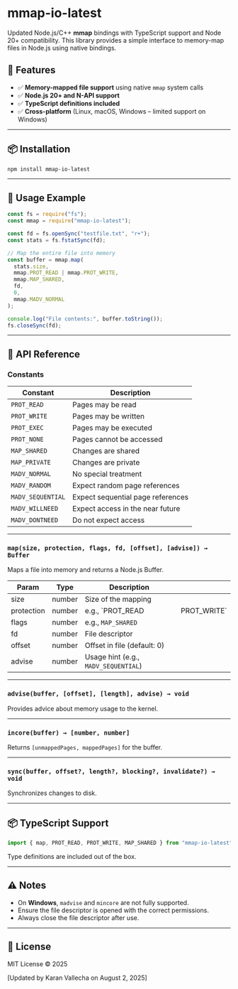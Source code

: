 # mmap-io-latest

Updated Node.js/C++ **mmap** bindings with TypeScript support and Node 20+ compatibility.
This library provides a simple interface to memory-map files in Node.js using native bindings.

## 🚀 Features

* ✅ **Memory-mapped file support** using native `mmap` system calls
* ✅ **Node.js 20+ and N-API support**
* ✅ **TypeScript definitions included**
* ✅ **Cross-platform** (Linux, macOS, Windows – limited support on Windows)

---

## 📦 Installation

```bash
npm install mmap-io-latest
```

---

## 📖 Usage Example

```js
const fs = require("fs");
const mmap = require("mmap-io-latest");

const fd = fs.openSync("testfile.txt", "r+");
const stats = fs.fstatSync(fd);

// Map the entire file into memory
const buffer = mmap.map(
  stats.size,
  mmap.PROT_READ | mmap.PROT_WRITE,
  mmap.MAP_SHARED,
  fd,
  0,
  mmap.MADV_NORMAL
);

console.log("File contents:", buffer.toString());
fs.closeSync(fd);
```

---

## 🔑 API Reference

### Constants

| Constant          | Description                       |
| ----------------- | --------------------------------- |
| `PROT_READ`       | Pages may be read                 |
| `PROT_WRITE`      | Pages may be written              |
| `PROT_EXEC`       | Pages may be executed             |
| `PROT_NONE`       | Pages cannot be accessed          |
| `MAP_SHARED`      | Changes are shared                |
| `MAP_PRIVATE`     | Changes are private               |
| `MADV_NORMAL`     | No special treatment              |
| `MADV_RANDOM`     | Expect random page references     |
| `MADV_SEQUENTIAL` | Expect sequential page references |
| `MADV_WILLNEED`   | Expect access in the near future  |
| `MADV_DONTNEED`   | Do not expect access              |

---

### `map(size, protection, flags, fd, [offset], [advise]) → Buffer`

Maps a file into memory and returns a Node.js Buffer.

| Param      | Type   | Description                          |               |
| ---------- | ------ | ------------------------------------ | ------------- |
| size       | number | Size of the mapping                  |               |
| protection | number | e.g., \`PROT\_READ                   | PROT\_WRITE\` |
| flags      | number | e.g., `MAP_SHARED`                   |               |
| fd         | number | File descriptor                      |               |
| offset     | number | Offset in file (default: 0)          |               |
| advise     | number | Usage hint (e.g., `MADV_SEQUENTIAL`) |               |

---

### `advise(buffer, [offset], [length], advise) → void`

Provides advice about memory usage to the kernel.

---

### `incore(buffer) → [number, number]`

Returns `[unmappedPages, mappedPages]` for the buffer.

---

### `sync(buffer, offset?, length?, blocking?, invalidate?) → void`

Synchronizes changes to disk.

---

## 📦 TypeScript Support

```ts
import { map, PROT_READ, PROT_WRITE, MAP_SHARED } from "mmap-io-latest";
```

Type definitions are included out of the box.

---

## ⚠️ Notes

* On **Windows**, `madvise` and `mincore` are not fully supported.
* Ensure the file descriptor is opened with the correct permissions.
* Always close the file descriptor after use.

---

## 📜 License

MIT License © 2025

[Updated by Karan Vallecha on August 2, 2025]